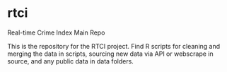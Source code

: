 # rtci
Real-time Crime Index Main Repo

This is the repository for the RTCI project. Find R scripts for cleaning and merging the data in scripts, sourcing new data via API or webscrape in source, and any public data in data folders. 